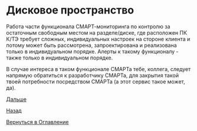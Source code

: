 # Дисковое пространство

Работа части функционала СМАРТ-мониторинга по контролю за остаточным свободным местом на разделе/диске, где расположен
ПК К/ТЭ требует сложных, индивидуальных настроек на стороне клиента и потому может быть рассмотрена, запроектирована
и реализована только в индивидуальном порядке. Алерты к такому функционалу - также только в индивидуальном порядке.

В случае интереса в таком функционале СМАРТа тебе, коллега, следует напрямую обратиться к разработчику СМАРТа, для
закрытия такой твоей потребности посредством СМАРТа (а этот сервис такое может, да).

[Дальше](066-for-managers.md)

[Назад](060-dashboards.md)

[Вернуться в Оглавление](index.md)
